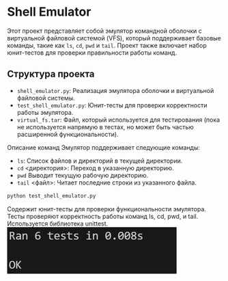 # Shell Emulator

Этот проект представляет собой эмулятор командной оболочки с виртуальной файловой системой (VFS), который поддерживает базовые команды, такие как `ls`, `cd`, `pwd` и `tail`. Проект также включает набор юнит-тестов для проверки правильности работы команд.

## Структура проекта

- `shell_emulator.py`: Реализация эмулятора оболочки и виртуальной файловой системы.
- `test_shell_emulator.py`: Юнит-тесты для проверки корректности работы эмулятора.
- `virtual_fs.tar`: Файл, который используется для тестирования (пока не используется напрямую в тестах, но может быть частью расширенной функциональности).


Описание команд
Эмулятор поддерживает следующие команды:

- `ls`: Список файлов и директорий в текущей директории.
- `cd` <директория>: Переход в указанную директорию.
- `pwd` Выводит текущую рабочую директорию.
- `tail` <файл>: Читает последние строки из указанного файла.
```bash
python test_shell_emulator.py
```
Содержит юнит-тесты для проверки функциональности эмулятора. Тесты проверяют корректность работы команд ls, cd, pwd, и tail. Используется библиотека unittest.
![Скриншоты тестов](photo/Снимок%20экрана%202024-12-16%20004303.png)
